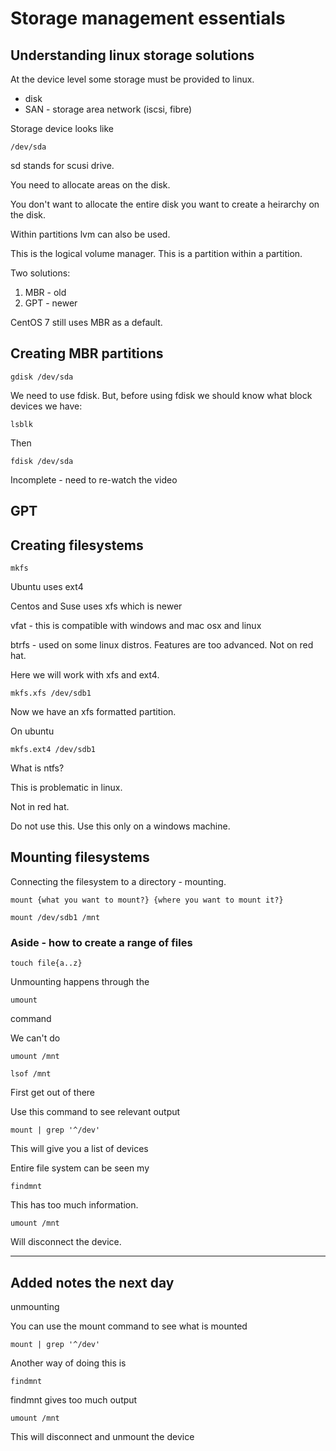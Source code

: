 # Storage management essentials

## Understanding linux storage solutions

At the device level some storage must be provided to linux.

* disk
* SAN - storage area network (iscsi, fibre)

Storage device looks like

	/dev/sda

sd stands for scusi drive.

You need to allocate areas on the disk.

You don't want to allocate the entire disk you want to create a heirarchy on the disk.

Within partitions lvm can also be used.

This is the logical volume manager. This is a partition within a partition.

Two solutions:

1. MBR - old
2. GPT - newer

CentOS 7 still uses MBR as a default.

## Creating MBR partitions

	gdisk /dev/sda

We need to use fdisk. But, before using fdisk we should know what block devices we have:

	lsblk

Then

	fdisk /dev/sda

Incomplete - need to re-watch the video

## GPT


## Creating filesystems

	mkfs

Ubuntu uses ext4

Centos and Suse uses xfs which is newer

vfat - this is compatible with windows and mac osx and linux

btrfs - used on some linux distros. Features are too advanced. Not on red hat.

Here we will work with xfs and ext4.

	mkfs.xfs /dev/sdb1

Now we have an xfs formatted partition.

On ubuntu

	mkfs.ext4 /dev/sdb1

What is ntfs?

This is problematic in linux.

Not in red hat.

Do not use this. Use this only on a windows machine.

## Mounting filesystems

Connecting the filesystem to a directory - mounting.

	mount {what you want to mount?} {where you want to mount it?}

	mount /dev/sdb1 /mnt

### Aside - how to create a range of files

	touch file{a..z}

Unmounting happens through the

	umount 

command

We can't do

	umount /mnt

	lsof /mnt

First get out of there

Use this command to see relevant output

	mount | grep '^/dev'

This will give you a list of devices

Entire file system can be seen my

	findmnt

This has too much information.

	umount /mnt

Will disconnect the device.

---

## Added notes the next day

unmounting

You can use the mount command to see what is mounted

	mount | grep '^/dev'

Another way of doing this is 

	findmnt

findmnt gives too much output

	umount /mnt

This will disconnect and unmount the device


